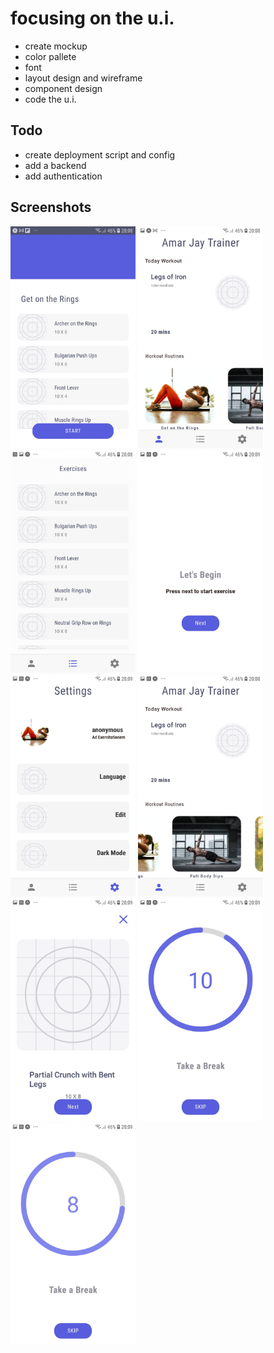# focusing on the u.i.

- create mockup
- color pallete
- font
- layout design and wireframe
- component design
- code the u.i.

## Todo

- create deployment script and config
- add a backend
- add authentication

## Screenshots

<img width="200" src="./src/assets/images/screenshots/Screenshot_20221224-200836_Expo%20Go.jpg" >
<img width="200" src="./src/assets/images/screenshots/Screenshot_20221224-200844_Expo%20Go.jpg" >
<img width="200" src="./src/assets/images/screenshots/Screenshot_20221224-200856_Expo%20Go.jpg" >
<img width="200" src="./src/assets/images/screenshots/Screenshot_20221224-200922_Expo%20Go.jpg" >
<img width="200" src="./src/assets/images/screenshots/Screenshot_20221224-200907_Expo%20Go.jpg" >
<img width="200" src="./src/assets/images/screenshots/Screenshot_20221224-200859_Expo%20Go.jpg" >
<img width="200" src="./src/assets/images/screenshots/Screenshot_20221224-200925_Expo%20Go.jpg" >
<img width="200" src="./src/assets/images/screenshots/Screenshot_20221224-200928_Expo%20Go.jpg" >
<img width="200" src="./src/assets/images/screenshots/Screenshot_20221224-200930_Expo%20Go.jpg" >
